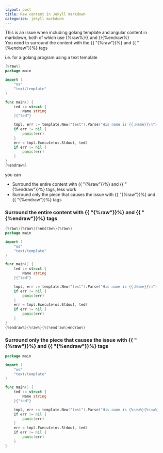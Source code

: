 ```yaml
---
layout: post
title: Raw content in Jekyll markdown
categories: jekyll markdown
---
```


This is an issue when including golang template and angular content in markdown, both of which use {%raw%}{{ and }}{%endraw%}  
You need to surround the content with the {{ "{%raw"}}%} and {{ "{%endraw"}}%} tags  
 
i.e. for a golang program using a text template

```go
{%raw%}
package main

import (
	"os"
	"text/template"
)

func main() {
	ted := struct {
		Name string
	}{"ted"}

	tmpl, err := template.New("test").Parse("His name is {{.Name}}\n")
	if err != nil {
		panic(err)
	}
	err = tmpl.Execute(os.Stdout, ted)
	if err != nil {
		panic(err)
	}
}
{%endraw%}
``` 

you can 

- Surround the entire content with {{ "{%raw"}}%} and {{ "{%endraw"}}%} tags, less work 
- Surround only the piece that causes the issue with {{ "{%raw"}}%} and {{ "{%endraw"}}%} tags

### Surround the entire content with {{ "{%raw"}}%} and {{ "{%endraw"}}%} tags
```go
{%raw%}{%raw%}{%endraw%}{%raw%}
package main

import (
	"os"
	"text/template"
)

func main() {
	ted := struct {
		Name string
	}{"ted"}

	tmpl, err := template.New("test").Parse("His name is {{.Name}}\n")
	if err != nil {
		panic(err)
	}
	err = tmpl.Execute(os.Stdout, ted)
	if err != nil {
		panic(err)
	}
}
{%endraw%}{%raw%}{%{%endraw%}endraw%}
``` 
### Surround only the piece that causes the issue with {{ "{%raw"}}%} and {{ "{%endraw"}}%} tags
```go
package main

import (
	"os"
	"text/template"
)

func main() {
	ted := struct {
		Name string
	}{"ted"}

	tmpl, err := template.New("test").Parse("His name is {%raw%}{%raw%}{%endraw%}{%raw%}{{.Name}}{%endraw%}{%raw%}{%{%endraw%}endraw%}\n")
	if err != nil {
		panic(err)
	}
	err = tmpl.Execute(os.Stdout, ted)
	if err != nil {
		panic(err)
	}
}
``` 
